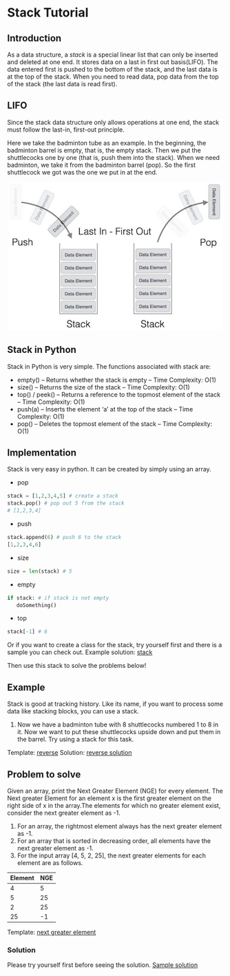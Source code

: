 # Stack Tutorial

## Introduction

As a data structure, a *stack* is a special linear list that can only be inserted and deleted at one end. It stores data on a last in first out basis(LIFO). The data entered first is pushed to the bottom of the stack, and the last data is at the top of the stack. When you need to read data, pop data from the top of the stack (the last data is read first).

## LIFO

Since the stack data structure only allows operations at one end, the stack must follow the last-in, first-out principle.

Here we take the badminton tube as an example. In the beginning, the badminton barrel is empty, that is, the empty stack. Then we put the shuttlecocks one by one (that is, push them into the stack). When we need badminton, we take it from the badminton barrel (pop). So the first shuttlecock we got was the one we put in at the end.

![stack_representation](stack_representation.jpg)

## Stack in Python
Stack in Python is very simple. 
The functions associated with stack are:
* empty() – Returns whether the stack is empty – Time Complexity: O(1)
* size() – Returns the size of the stack – Time Complexity: O(1)
* top() / peek() – Returns a reference to the topmost element of the stack – Time Complexity: O(1)
* push(a) – Inserts the element ‘a’ at the top of the stack – Time Complexity: O(1)
* pop() – Deletes the topmost element of the stack – Time Complexity: O(1)

## Implementation
Stack is very easy in python. It can be created by simply using an array.

* pop
```python
stack = [1,2,3,4,5] # create a stack
stack.pop() # pop out 5 from the stack
# [1,2,3,4]
```
* push
```python
stack.append(6) # push 6 to the stack
[1,2,3,4,6]
```
* size
```python
size = len(stack) # 5
```
* empty
```python
if stack: # if stack is not empty
   doSomething()
```
* top
```python
stack[-1] # 6
```
Or if you want to create a class for the stack, try yourself first and there is a sample you can check out.
Example solution: [stack](simple_stack.py)

Then use this stack to solve the problems below!
## Example
Stack is good at tracking history. Like its name, 
if you want to process some data like stacking blocks, you can use a stack.
1. Now we have a badminton tube with 8 shuttlecocks numbered 1 to 8 in it. Now we want to put these shuttlecocks upside down and put them in the barrel. Try using a stack for this task.

Template: [reverse](reverse.py)
Solution: [reverse solution](reverse_solution.py)

## Problem to solve

Given an array, print the Next Greater Element (NGE) for every element. The Next greater Element for an element x is the first greater element on the right side of x in the array.The elements for which no greater element exist, consider the next greater element as -1. 

1. For an array, the rightmost element always has the next greater element as -1.
2. For an array that is sorted in decreasing order, all elements have the next greater element as -1.
3. For the input array [4, 5, 2, 25], the next greater elements for each element are as follows.

Element |  NGE
--------|------
   4    |  5
   5    |  25
   2    |  25
   25   | -1

Template: [next greater element](NGE.py)
### Solution
Please try yourself first before seeing the solution.
[Sample solution](stack_example.py)